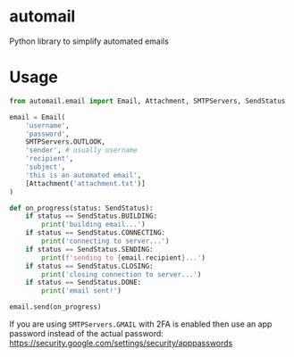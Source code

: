 # automail

Python library to simplify automated emails

# Usage

```python
from automail.email import Email, Attachment, SMTPServers, SendStatus

email = Email(
    'username',
    'password',
    SMTPServers.OUTLOOK,
    'sender', # usually username 
    'recipient',
    'subject',
    'this is an automated email',
    [Attachment('attachment.txt')]
)

def on_progress(status: SendStatus):
    if status == SendStatus.BUILDING:
        print('building email...')
    if status == SendStatus.CONNECTING:
        print('connecting to server...')
    if status == SendStatus.SENDING:
        print(f'sending to {email.recipient}...')
    if status == SendStatus.CLOSING:
        print('closing connection to server...')
    if status == SendStatus.DONE:
        print('email sent!')

email.send(on_progress)
```

If you are using `SMTPServers.GMAIL` with 2FA is enabled then use an app password instead of the actual password: https://security.google.com/settings/security/apppasswords 